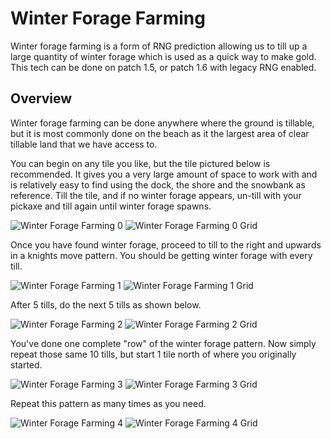 # Winter Forage Farming

Winter forage farming is a form of RNG prediction allowing us to till up a large quantity of winter forage which is used as a quick way to make gold.  This tech can be done on patch 1.5, or patch 1.6 with legacy RNG enabled.

## Overview

Winter forage farming can be done anywhere where the ground is tillable, but it is most commonly done on the beach as it the largest area of clear tillable land that we have access to.

You can begin on any tile you like, but the tile pictured below is recommended. It gives you a very large amount of space to work with and is relatively easy to find using the dock, the shore and the snowbank as reference. Till the tile, and if no winter forage appears, un-till with your pickaxe and till again until winter forage spawns.

![Winter Forage Farming 0](../img/beach_forage_0.png)
![Winter Forage Farming 0 Grid](../img/beach_forage_0_grid.png)

Once you have found winter forage, proceed to till to the right and upwards in a knights move pattern. You should be getting winter forage with every till.

![Winter Forage Farming 1](../img/beach_forage_1.png)
![Winter Forage Farming 1 Grid](../img/beach_forage_1_grid.png)

After 5 tills, do the next 5 tills as shown below.

![Winter Forage Farming 2](../img/beach_forage_2.png)
![Winter Forage Farming 2 Grid](../img/beach_forage_2_grid.png)

You've done one complete "row" of the winter forage pattern. Now simply repeat those same 10 tills, but start 1 tile north of where you originally started.

![Winter Forage Farming 3](../img/beach_forage_3.png)
![Winter Forage Farming 3 Grid](../img/beach_forage_3_grid.png)

Repeat this pattern as many times as you need.

![Winter Forage Farming 4](../img/beach_forage_4.png)
![Winter Forage Farming 4 Grid](../img/beach_forage_4_grid.png)

